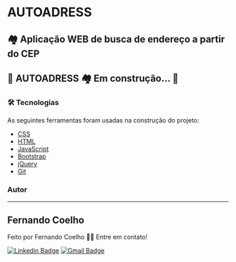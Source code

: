 # AUTOADRESS

## 🏘️ Aplicação WEB de busca de endereço a partir do CEP

## 🚧 AUTOADRESS 🏘️ Em construção... 🚧 

### 🛠 Tecnologias

As seguintes ferramentas foram usadas na construção do projeto:

- [CSS](https://developer.mozilla.org/pt-BR/docs/Web/CSS)
- [HTML](https://developer.mozilla.org/pt-BR/docs/Web/HTML)
- [JavaScript](https://developer.mozilla.org/pt-BR/docs/Web/JavaScript)
- [Bootstrap](https://getbootstrap.com/)
- [jQuery](https://jquery.com/)
- [Git](https://git-scm.com/)

### Autor
---

 ## Fernando Coelho


Feito por Fernando Coelho 👋🏽 Entre em contato!

[![Linkedin Badge](https://img.shields.io/badge/-Fernando-blue?style=flat-square&logo=Linkedin&logoColor=white&link=https://www.linkedin.com/in/fernando-coelho-3843b2220/)](https://www.linkedin.com/in/fernando-coelho-3843b2220/) 
[![Gmail Badge](https://img.shields.io/badge/-fernandocoelho9000@gmail.com-c14438?style=flat-square&logo=Gmail&logoColor=white&link=mailto:fernandocoelho9000@gmail.com)](mailto:fernandocoelho9000@gmail.com)